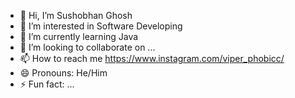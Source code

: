 - 👋 Hi, I’m Sushobhan Ghosh
- 👀 I’m interested in Software Developing
- 🌱 I’m currently learning Java
- 💞️ I’m looking to collaborate on ...
- 📫 How to reach me https://www.instagram.com/viper_phobicc/
- 😄 Pronouns: He/Him
- ⚡ Fun fact: ...

<!---
sushobhan500/sushobhan500 is a ✨ special ✨ repository because its `README.md` (this file) appears on your GitHub profile.
You can click the Preview link to take a look at your changes.
--->
